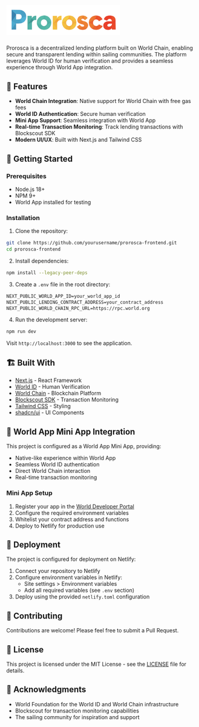 # <img src="public/prorosca_transparent.png" alt="Prorosca Logo" width="300"/>

Prorosca is a decentralized lending platform built on World Chain, enabling secure and transparent lending within sailing communities. The platform leverages World ID for human verification and provides a seamless experience through World App integration.

## 🌟 Features

- **World Chain Integration**: Native support for World Chain with free gas fees
- **World ID Authentication**: Secure human verification
- **Mini App Support**: Seamless integration with World App
- **Real-time Transaction Monitoring**: Track lending transactions with Blockscout SDK
- **Modern UI/UX**: Built with Next.js and Tailwind CSS

## 🚀 Getting Started

### Prerequisites

- Node.js 18+
- NPM 9+
- World App installed for testing

### Installation

1. Clone the repository:
```bash
git clone https://github.com/yourusername/prorosca-frontend.git
cd prorosca-frontend
```

2. Install dependencies:
```bash
npm install --legacy-peer-deps
```

3. Create a `.env` file in the root directory:
```env
NEXT_PUBLIC_WORLD_APP_ID=your_world_app_id
NEXT_PUBLIC_LENDING_CONTRACT_ADDRESS=your_contract_address
NEXT_PUBLIC_WORLD_CHAIN_RPC_URL=https://rpc.world.org
```

4. Run the development server:
```bash
npm run dev
```

Visit `http://localhost:3000` to see the application.

## 🏗️ Built With

- [Next.js](https://nextjs.org/) - React Framework
- [World ID](https://worldcoin.org/world-id) - Human Verification
- [World Chain](https://worldcoin.org/) - Blockchain Platform
- [Blockscout SDK](https://docs.blockscout.com/) - Transaction Monitoring
- [Tailwind CSS](https://tailwindcss.com/) - Styling
- [shadcn/ui](https://ui.shadcn.com/) - UI Components

## 📱 World App Mini App Integration

This project is configured as a World App Mini App, providing:
- Native-like experience within World App
- Seamless World ID authentication
- Direct World Chain interaction
- Real-time transaction monitoring

### Mini App Setup

1. Register your app in the [World Developer Portal](https://developer.worldcoin.org)
2. Configure the required environment variables
3. Whitelist your contract address and functions
4. Deploy to Netlify for production use

## 🚢 Deployment

The project is configured for deployment on Netlify:

1. Connect your repository to Netlify
2. Configure environment variables in Netlify:
   - Site settings > Environment variables
   - Add all required variables (see `.env` section)
3. Deploy using the provided `netlify.toml` configuration

## 🤝 Contributing

Contributions are welcome! Please feel free to submit a Pull Request.

## 📄 License

This project is licensed under the MIT License - see the [LICENSE](LICENSE) file for details.

## 🙏 Acknowledgments

- World Foundation for the World ID and World Chain infrastructure
- Blockscout for transaction monitoring capabilities
- The sailing community for inspiration and support
